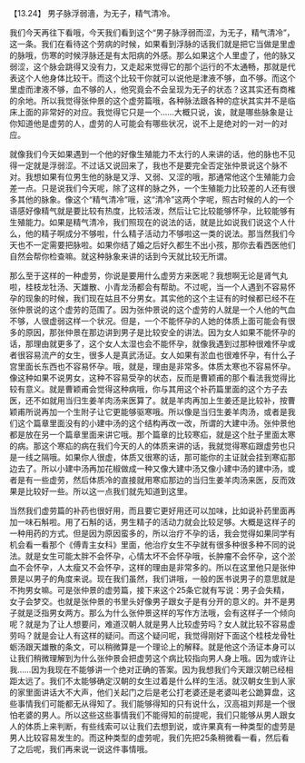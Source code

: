 【13.24】 男子脉浮弱濇，为无子，精气清冷。

我们今天再往下看哦，今天我们看到这个“男子脉浮弱而涩，为无子，精气清冷”，这一条。我们在看待这个劳病的时候，如果看到浮脉的话我们就是把它当做是里虚的脉哦，伤寒的时候浮脉还是有太阳病的外感。那么如果这个人里虚了，他的脉又弱涩，这个脉会跳得又没有力，又走起来觉得它的那个运行的不太通畅，那就是代表这个人他身体比较干。而这个比较干你就可以说他是津液不够，血不够。而这个里虚而津液不够，血不够的人，他究竟会不会呈现为无子的状态？这其实还有商榷的余地。所以我觉得张仲景的这个虚劳篇哦，各种脉法跟各种的症状其实并不是临床上面的非常好的对应。我觉得它只是一个……大概只说，诶，就是哪些脉象是让你知道他是虚劳的人，虚劳的人可能会有哪些状况，说不上是绝对的一对一的对应。

就像我们今天如果遇到一个他的好像生殖能力不太行的人来讲的话，他的脉也不见得一定就是浮弱涩。不过话又说回来了，我也不是要完全否定张仲景说这个脉不对。我想如果有位男生他的脉是又浮、又弱、又涩的哦，那通常他这个生殖能力会差一点。只是说我们今天呢，除了这样的脉之外，一个生殖能力比较差的人还有很多其他的脉象。像这个“精气清冷”哦，这“清冷”这两个字呢，照古时候的人的一个语感好像精气就是要比较有热度，比较活泼，然后让它比较能够怀孕，比较能够有生殖能力。如果是精气清冷，我们照现在的说法的话，就是比如说我们说这个人什么，他的精子啊成分不够啦，什么精子活动力不够啦这一类的说法。那当然我们今天也不一定需要把脉啦。如果你结了婚之后好久都生不出小孩，那你去看西医他们自然会帮你检查嘛。就这种脉象来讲的话到今天就比较无所谓。

那么至于这样的一种虚劳，你说是要用什么虚劳方来医呢？我想啊无论是肾气丸啦，桂枝龙牡汤、天雄散、小青龙汤都会有帮助。不过呢，当一个人遇到不容易怀孕的现象的时候，我们现在姑且不分男女。其实他的这个主证有的时候都已经不在张仲景说的这个虚劳的范围了。因为张仲景说的这个虚劳的人就是一个人他的气血不够，人很虚弱这样一个状况。但是，一个不能怀孕的人她的体质上面可能会有很多的原因，那张仲景在那边讲到男子是比较安全的讲法。因为女人如果不能怀孕的话，那理由就更多了，这个女人太湿也会不能怀孕，就像我遇到过那种很难怀孕或者很容易流产的女生，很多人是真武汤证。女人如果有淤血也很难怀孕，有什么子宫里面长东西也不容易怀孕。哦，就是，理由是非常多。体质太寒也不容易怀孕。像这种如果不说男女，这种不容易受孕的状态，反而是曹颖甫的那个看法我觉得比较有意义。就是曹颖甫会觉得这种病哦，你与其用这个补药篇里面的这个方子去医，还不如就用当归生姜羊肉汤来医算了。就是羊肉再加上生姜还是比较补，按曹颖甫所说再加一个生附子让它更能够驱寒哦。所以像是当归生姜羊肉汤，或者是我们这个篇章里面没有的小建中汤的这个结构再改一改，所谓的大建中汤。张仲景他都是放在另一个篇章里面来讲它哦。那个篇章的比较寒疝，就是这个肚子里面太寒的病。那这个寒疝的病在我们今天的人的体质来讲的话，我就觉得寒疝跟虚劳也只是一线之隔哦。如果你人很虚，体质又很寒的话，那可能你的主证就会挂到寒疝那边去了。所以小建中汤再加花椒做成一种又像大建中汤又像小建中汤的建中汤，或者是有一些虚劳，然后体质冷的直接就用寒疝那边的当归生姜羊肉汤来医，反而效果是比较好一些。所以这一点我们就先知道到这里。

当然我们虚劳篇的补药也很好用，而且要它更好用还可以加味，比如说补药里面再加一味石斛啦。用了石斛的话，男生精子的活动力就会比较足够。大概是这样子的一种用药的方式。但是因为原因蛮多的，所以治疗不孕的话，我会觉得如果同学有机会看一看那个《傅青主女科》里面，他治疗女生不孕就有很多种很多种不同的说法。就是女生可能太胖不会怀孕，心情太坏不会怀孕哦，长肿瘤不会怀孕，这个淤血不会怀孕，人太瘦又不会怀孕，这样的理由是非常多的。所以在这里他只是张仲景是以男子的角度来说。现在我们虽然，我们讲哦，一般的医书说男子的意思就是不拘男女嘛。可是张仲景的虚劳篇，接下来这个25条它就有写说：男子会失精，女子会梦交。也就是张仲景的书里头好像男子跟女子是有分开的意义的。并不是男子就是泛指男女两方。那么为什么张仲景这样的写作方法哦，会有这样子一个倾向呢？就是为了让人想要问，难道汉朝人就是男人比较虚劳吗？女人就比较不容易虚劳吗？就是会让人有这样的疑问。而这个疑问呢，我觉得刚好下面这个桂枝龙骨牡蛎汤跟天雄散的条文，可以稍微算是一个理论上的解释。就是他这个汤证本身可以让我们稍微理解到为什么张仲景会把虚劳这个病比较指向男人身上哦。因为或许让我……因为我现在不能够讲一个绝对正确的答案。因为我想我们今天跟汉朝已经相距太远了。我们不太能够确定汉朝的女生过着是什么样的生活。就汉朝女生到人家的家里面讲话大不大声，他们关起门之后是老公打老婆还是老婆叫老公跪算盘，这些事情我们可能都无从得知了。我们能够得知的只有说什么，汉高祖刘邦是一个很怕老婆的男人。所以这些这些事情我们不能得知的前提呢，我们只能够从男人跟女人的体质上来判断，有些线索可以让我们去想到说，或许果真有一种类型的虚劳是男人比较容易发生的。而这种类型的虚劳呢，我们先把25条稍微看一看，然后看了之后呢，我们再来说一说这件事情哦。
